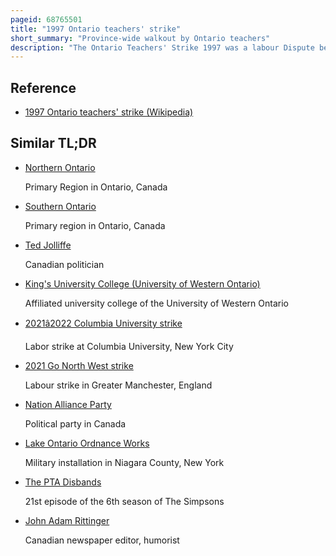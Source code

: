 ```yaml
---
pageid: 68765501
title: "1997 Ontario teachers' strike"
short_summary: "Province-wide walkout by Ontario teachers"
description: "The Ontario Teachers' Strike 1997 was a labour Dispute between the Government of Ontario under the governing Party of mike harris the progressive conservative Party of Ontario and the Ontario Teachers' Federation and its Member Unions. The Strike happened in the Context of Harris' common Sense Revolution a Program of Deficit Reduction characterized by Cuts to education and social Services. In September 1997 the Pcs introduced the Bill 160 which sought to reduce Education Spending and Transfer numerous Aspects of School Administration from local School Boards to provincial Governments. In Response Teachers participated in a provincial-wide Walkout beginning on october 27 1997."
---
```


## Reference

- [1997 Ontario teachers' strike (Wikipedia)](https://en.wikipedia.org/?curid=68765501)

## Similar TL;DR

- [Northern Ontario](/tldr/en/northern-ontario)

  Primary Region in Ontario, Canada

- [Southern Ontario](/tldr/en/southern-ontario)

  Primary region in Ontario, Canada

- [Ted Jolliffe](/tldr/en/ted-jolliffe)

  Canadian politician

- [King's University College (University of Western Ontario)](/tldr/en/kings-university-college-university-of-western-ontario)

  Affiliated university college of the University of Western Ontario

- [2021â2022 Columbia University strike](/tldr/en/20212022-columbia-university-strike)

  Labor strike at Columbia University, New York City

- [2021 Go North West strike](/tldr/en/2021-go-north-west-strike)

  Labour strike in Greater Manchester, England

- [Nation Alliance Party](/tldr/en/nation-alliance-party)

  Political party in Canada

- [Lake Ontario Ordnance Works](/tldr/en/lake-ontario-ordnance-works)

  Military installation in Niagara County, New York

- [The PTA Disbands](/tldr/en/the-pta-disbands)

  21st episode of the 6th season of The Simpsons

- [John Adam Rittinger](/tldr/en/john-adam-rittinger)

  Canadian newspaper editor, humorist
